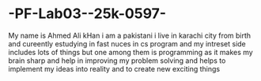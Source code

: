 # -PF-Lab03--25k-0597- 

My name is Ahmed Ali kHan i am a pakistani i live in karachi city from birth and cureently estudying in fast nuces in cs program and my intreset side includes lots of things but one among them is programming as it makes my brain sharp and help in improving my problem solving and helps to implement my ideas into reality and to create new exciting things
